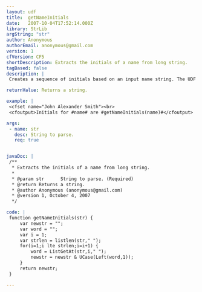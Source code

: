 ```yaml
---
layout: udf
title:  getNameInitials
date:   2007-10-04T17:52:14.000Z
library: StrLib
argString: "str"
author: Anonymous
authorEmail: anonymous@gmail.com
version: 1
cfVersion: CF5
shortDescription: Extracts the initials of a name from long string.
tagBased: false
description: |
 Creates a sequence of initials based on an input name string. The UDF essentially takes the first characters of each word in the input string, capitalizes them and puts them together.

returnValue: Returns a string.

example: |
 <cfset name="John Alexander Smith"><br>
 <cfoutput>Initials for #name# are #getNameInitials(name)#</cfoutput>

args:
 - name: str
   desc: String to parse.
   req: true


javaDoc: |
 /**
  * Extracts the initials of a name from long string.
  * 
  * @param str      String to parse. (Required)
  * @return Returns a string. 
  * @author Anonymous (anonymous@gmail.com) 
  * @version 1, October 4, 2007 
  */

code: |
 function getNameInitials(str) {
     var newstr = "";
     var word = "";
     var i = 1;
     var strlen = listlen(str," ");
     for(i=1;i lte strlen;i=i+1) {
         word = ListGetAt(str,i," ");
         newstr = newstr & UCase(Left(word,1));
     }
     return newstr;
 }

---
```


